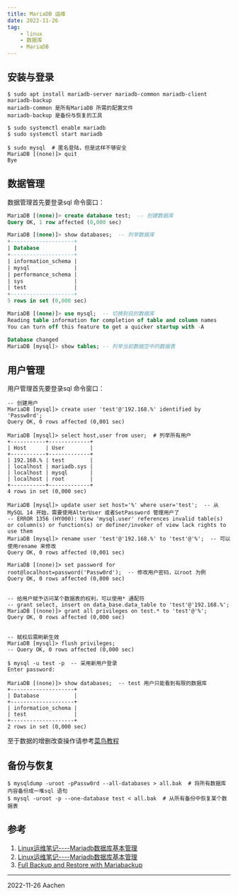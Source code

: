 ```yaml
---
title: MariaDB 运维   
date: 2022-11-26  
tag:   
    - linux  
    - 数据库    
    - MariaDB  
---     
```


## 安装与登录    
```shell-session  
$ sudo apt install mariadb-server mariadb-common mariadb-client mariadb-backup  
mariadb-common 是所有MariaDB 所需的配置文件    
mariadb-backup 是备份与恢复的工具  

$ sudo systemctl enable mariadb
$ sudo systemctl start mariadb

$ sudo mysql  # 匿名登陆，但是这样不够安全  
MariaDB [(none)]> quit
Bye
```
<!-- more -->
## 数据管理
数据管理首先要登录sql 命令窗口：  
```sql
MariaDB [(none)]> create database test;  -- 创建数据库  
Query OK, 1 row affected (0,000 sec)

MariaDB [(none)]> show databases;  -- 列举数据库  
+--------------------+
| Database           |
+--------------------+
| information_schema |
| mysql              |
| performance_schema |
| sys                |
| test               |
+--------------------+
5 rows in set (0,000 sec)

MariaDB [(none)]> use mysql;  -- 切换到目的数据库
Reading table information for completion of table and column names
You can turn off this feature to get a quicker startup with -A

Database changed  
MariaDB [mysql]> show tables; -- 列举当前数据空中的数据表  
```

## 用户管理  
用户管理首先要登录sql 命令窗口：    
```sql{21-22,35-36}  
-- 创建用户
MariaDB [mysql]> create user 'test'@'192.168.%' identified by 'Passw0rd';
Query OK, 0 rows affected (0,001 sec)

MariaDB [mysql]> select host,user from user;  # 列举所有用户  
+-----------+-------------+
| Host      | User        |
+-----------+-------------+
| 192.168.% | test        |
| localhost | mariadb.sys |
| localhost | mysql       |
| localhost | root        |
+-----------+-------------+
4 rows in set (0,000 sec)

MariaDB [mysql]> update user set host='%' where user='test';  -- 从MySQL 14 开始，需要使用AlterUser 或者SetPassword 管理用户了
-- ERROR 1356 (HY000): View 'mysql.user' references invalid table(s) or column(s) or function(s) or definer/invoker of view lack rights to use them
MariaDB [mysql]> rename user 'test'@'192.168.%' to 'test'@'%';  -- 可以使用rename 来修改
Query OK, 0 rows affected (0,001 sec)

MariaDB [(none)]> set password for root@localhost=password('Passw0rd');  -- 修改用户密码，以root 为例  
Query OK, 0 rows affected (0,000 sec)


-- 给用户赋予访问某个数据表的权利，可以使用* 通配符  
-- grant select, insert on data_base.data_table to 'test'@'192.168.%';
MariaDB [(none)]> grant all privileges on test.* to 'test'@'%';
Query OK, 0 rows affected (0,000 sec)


-- 赋权后需刷新生效
MariaDB [mysql]> flush privileges;
-- Query OK, 0 rows affected (0,000 sec)

$ mysql -u test -p  -- 采用新用户登录  
Enter password: 

MariaDB [(none)]> show databases;  -- test 用户只能看到有限的数据库
+--------------------+
| Database           |
+--------------------+
| information_schema |
| test               |
+--------------------+
2 rows in set (0,000 sec)
```

至于数据的增删改查操作请参考[菜鸟教程](https://www.runoob.com/mysql/mysql-tutorial.html)  


## 备份与恢复   
```shell-session  
$ mysqldump -uroot -pPassw0rd --all-databases > all.bak  # 将所有数据库内容备份成一堆sql 语句  
$ mysql -uroot -p --one-database test < all.bak  # 从所有备份中恢复某个数据表  
```


## 参考  
1. [Linux运维笔记----Mariadb数据库基本管理](https://blog.csdn.net/men_wen/article/details/52506563)  
2. [Linux运维笔记----Mariadb数据库基本管理](https://blog.cuiran.cc/522.html)  
3. [Full Backup and Restore with Mariabackup](https://mariadb.com/kb/en/full-backup-and-restore-with-mariabackup/)

-----  
2022-11-26 Aachen  
